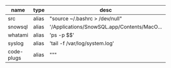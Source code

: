 | name       |  type  |  desc                                        |  file   |  note |
| ---------- | ------ | -------------------------------------------- | ------- | ----- |
| src        |  alias |  "source ~/.bashrc > /dev/null"              |  mac.sh |  <->  |
| snowsql    |  alias |  '/Applications/SnowSQL.app/Contents/MacO... |  mac.sh |  <->  |
| whatami    |  alias |  'ps -p $$'                                  |  mac.sh |  <->  |
| syslog     |  alias |  'tail -f /var/log/system.log'               |  mac.sh |  <->  |
| code-plugs |  alias |  """                                         |  mac.sh |  <->  |
